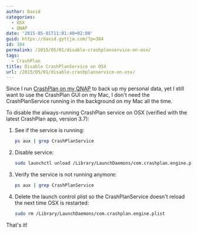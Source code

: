 ```yaml
---
author: David
categories:
  - OSX
  - QNAP
date: '2015-05-01T11:01:40+02:00'
guid: https://david.gyttja.com/?p=384
id: 384
permalink: /2015/05/01/disable-crashplanservice-on-osx/
tags:
  - CrashPlan
title: Disable CrashPlanService on OSX
url: /2015/05/01/disable-crashplanservice-on-osx/
---
```



Since I run [CrashPlan on my QNAP](/2011/10/09/crashplan-on-qnap/) to back up my personal data, yet I still want to use the CrashPlan GUI on my Mac, I don't need the CrashPlanService running in the background on my Mac all the time.

<!--more-->

To disable the always-running CrashPlan service on OSX (verified with the latest CrashPlan app, version 3.7):

1. See if the service is running:
    ```bash
    ps aux | grep CrashPlanService
    ```

2. Disable service:
    ```bash
    sudo launchctl unload /Library/LaunchDaemons/com.crashplan.engine.plist
    ```

3. Verify the service is not running anymore:
    ```bash
    ps aux | grep CrashPlanService
    ```

4.  Delete the launch control plist so the CrashPlanService doesn't reload the next time OSX is restarted:
    ```bash
    sudo rm /Library/LaunchDaemons/com.crashplan.engine.plist
    ```

That's it!
